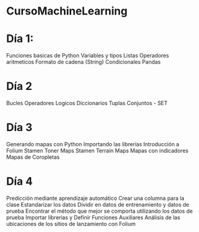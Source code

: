 # CursoMachineLearning

# Día 1:
Funciones basicas de Python
  Variables y tipos
  Listas
  Operadores aritmeticos
  Formato de cadena (String)
  Condicionales
  Pandas

# Día 2
  Bucles
  Operadores Logicos
  Diccionarios
  Tuplas
  Conjuntos - SET

# Día 3
Generando mapas con Python
Importando las librerías
Introducción a Folium
Stamen Toner Maps
Stamen Terrain Maps
Mapas con indicadores
Mapas de Coropletas

# Día 4
Predicción mediante aprendizaje automático
Crear una columna para la clase
Estandarizar los datos
Dividir en datos de entrenamiento y datos de prueba
Encontrar el método que mejor se comporta utilizando los datos de prueba
Importar librerias y Definir Funciones Auxiliares
Análisis de las ubicaciones de los sitios de lanzamiento con Folium